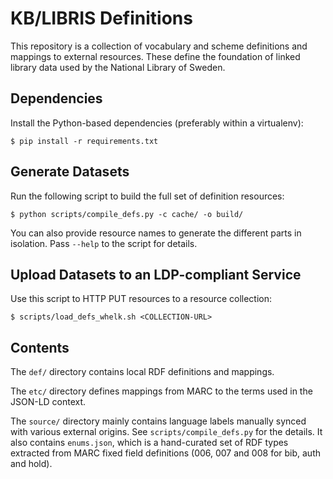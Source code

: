 # KB/LIBRIS Definitions

This repository is a collection of vocabulary and scheme definitions and
mappings to external resources. These define the foundation of linked library
data used by the National Library of Sweden.

## Dependencies

Install the Python-based dependencies (preferably within a virtualenv):

    $ pip install -r requirements.txt

## Generate Datasets

Run the following script to build the full set of definition resources:

    $ python scripts/compile_defs.py -c cache/ -o build/

You can also provide resource names to generate the different parts in
isolation. Pass `--help` to the script for details.

## Upload Datasets to an LDP-compliant Service

Use this script to HTTP PUT resources to a resource collection:

    $ scripts/load_defs_whelk.sh <COLLECTION-URL>

## Contents

The `def/` directory contains local RDF definitions and mappings.

The `etc/` directory defines mappings from MARC to the terms used in the JSON-LD
context.

The `source/` directory mainly contains language labels manually synced with
various external origins. See `scripts/compile_defs.py` for the details. It
also contains `enums.json`, which is a hand-curated set of RDF types extracted
from MARC fixed field definitions (006, 007 and 008 for bib, auth and hold).

